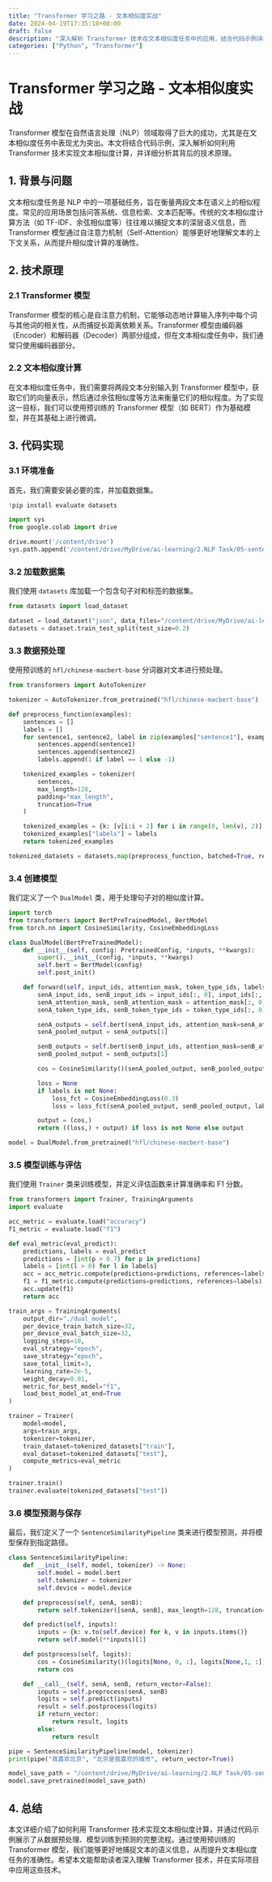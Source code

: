 ```yaml
---
title: "Transformer 学习之路 - 文本相似度实战"
date: 2024-04-19T17:35:18+08:00
draft: false
description: "深入解析 Transformer 技术在文本相似度任务中的应用，结合代码示例详细讲解技术原理与实现。"
categories: ["Python", "Transformer"]
---
```


# Transformer 学习之路 - 文本相似度实战

Transformer 模型在自然语言处理（NLP）领域取得了巨大的成功，尤其是在文本相似度任务中表现尤为突出。本文将结合代码示例，深入解析如何利用 Transformer 技术实现文本相似度计算，并详细分析其背后的技术原理。

## 1. 背景与问题

文本相似度任务是 NLP 中的一项基础任务，旨在衡量两段文本在语义上的相似程度。常见的应用场景包括问答系统、信息检索、文本匹配等。传统的文本相似度计算方法（如 TF-IDF、余弦相似度等）往往难以捕捉文本的深层语义信息，而 Transformer 模型通过自注意力机制（Self-Attention）能够更好地理解文本的上下文关系，从而提升相似度计算的准确性。

## 2. 技术原理

### 2.1 Transformer 模型

Transformer 模型的核心是自注意力机制，它能够动态地计算输入序列中每个词与其他词的相关性，从而捕捉长距离依赖关系。Transformer 模型由编码器（Encoder）和解码器（Decoder）两部分组成，但在文本相似度任务中，我们通常只使用编码器部分。

### 2.2 文本相似度计算

在文本相似度任务中，我们需要将两段文本分别输入到 Transformer 模型中，获取它们的向量表示，然后通过余弦相似度等方法来衡量它们的相似程度。为了实现这一目标，我们可以使用预训练的 Transformer 模型（如 BERT）作为基础模型，并在其基础上进行微调。

## 3. 代码实现

### 3.1 环境准备

首先，我们需要安装必要的库，并加载数据集。

```python
!pip install evaluate datasets
```

```python
import sys
from google.colab import drive

drive.mount('/content/drive')
sys.path.append('/content/drive/MyDrive/ai-learning/2.NLP Task/05-sentence_similarity')
```

### 3.2 加载数据集

我们使用 `datasets` 库加载一个包含句子对和标签的数据集。

```python
from datasets import load_dataset

dataset = load_dataset("json", data_files="/content/drive/MyDrive/ai-learning/2.NLP Task/05-sentence_similarity/train_pair_1w.json", split="train")
datasets = dataset.train_test_split(test_size=0.2)
```

### 3.3 数据预处理

使用预训练的 `hfl/chinese-macbert-base` 分词器对文本进行预处理。

```python
from transformers import AutoTokenizer

tokenizer = AutoTokenizer.from_pretrained("hfl/chinese-macbert-base")

def preprocess_function(examples):
    sentences = []
    labels = []
    for sentence1, sentence2, label in zip(examples["sentence1"], examples["sentence2"], examples["label"]):
        sentences.append(sentence1)
        sentences.append(sentence2)
        labels.append(1 if label == 1 else -1)

    tokenized_examples = tokenizer(
        sentences,
        max_length=128,
        padding="max_length",
        truncation=True
    )

    tokenized_examples = {k: [v[i:i + 2] for i in range(0, len(v), 2)] for k, v in tokenized_examples.items()}
    tokenized_examples["labels"] = labels
    return tokenized_examples

tokenized_datasets = datasets.map(preprocess_function, batched=True, remove_columns=datasets["train"].column_names)
```

### 3.4 创建模型

我们定义了一个 `DualModel` 类，用于处理句子对的相似度计算。

```python
import torch
from transformers import BertPreTrainedModel, BertModel
from torch.nn import CosineSimilarity, CosineEmbeddingLoss

class DualModel(BertPreTrainedModel):
    def __init__(self, config: PretrainedConfig, *inputs, **kwargs):
        super().__init__(config, *inputs, **kwargs)
        self.bert = BertModel(config)
        self.post_init()

    def forward(self, input_ids, attention_mask, token_type_ids, labels=None):
        senA_input_ids, senB_input_ids = input_ids[:, 0], input_ids[:, 1]
        senA_attention_mask, senB_attention_mask = attention_mask[:, 0], attention_mask[:, 1]
        senA_token_type_ids, senB_token_type_ids = token_type_ids[:, 0], token_type_ids[:, 1]

        senA_outputs = self.bert(senA_input_ids, attention_mask=senA_attention_mask, token_type_ids=senA_token_type_ids)
        senA_pooled_output = senA_outputs[1]

        senB_outputs = self.bert(senB_input_ids, attention_mask=senB_attention_mask, token_type_ids=senB_token_type_ids)
        senB_pooled_output = senB_outputs[1]

        cos = CosineSimilarity()(senA_pooled_output, senB_pooled_output)

        loss = None
        if labels is not None:
            loss_fct = CosineEmbeddingLoss(0.3)
            loss = loss_fct(senA_pooled_output, senB_pooled_output, labels)

        output = (cos,)
        return ((loss,) + output) if loss is not None else output

model = DualModel.from_pretrained("hfl/chinese-macbert-base")
```

### 3.5 模型训练与评估

我们使用 `Trainer` 类来训练模型，并定义评估函数来计算准确率和 F1 分数。

```python
from transformers import Trainer, TrainingArguments
import evaluate

acc_metric = evaluate.load("accuracy")
f1_metric = evaluate.load("f1")

def eval_metric(eval_predict):
    predictions, labels = eval_predict
    predictions = [int(p > 0.7) for p in predictions]
    labels = [int(l > 0) for l in labels]
    acc = acc_metric.compute(predictions=predictions, references=labels)
    f1 = f1_metric.compute(predictions=predictions, references=labels)
    acc.update(f1)
    return acc

train_args = TrainingArguments(
    output_dir="./dual_model",
    per_device_train_batch_size=32,
    per_device_eval_batch_size=32,
    logging_steps=10,
    eval_strategy="epoch",
    save_strategy="epoch",
    save_total_limit=3,
    learning_rate=2e-5,
    weight_decay=0.01,
    metric_for_best_model="f1",
    load_best_model_at_end=True
)

trainer = Trainer(
    model=model,
    args=train_args,
    tokenizer=tokenizer,
    train_dataset=tokenized_datasets["train"],
    eval_dataset=tokenized_datasets["test"],
    compute_metrics=eval_metric
)

trainer.train()
trainer.evaluate(tokenized_datasets["test"])
```

### 3.6 模型预测与保存

最后，我们定义了一个 `SentenceSimilarityPipeline` 类来进行模型预测，并将模型保存到指定路径。

```python
class SentenceSimilarityPipeline:
    def __init__(self, model, tokenizer) -> None:
        self.model = model.bert
        self.tokenizer = tokenizer
        self.device = model.device

    def preprocess(self, senA, senB):
        return self.tokenizer([senA, senB], max_length=128, truncation=True, return_tensors="pt", padding=True)

    def predict(self, inputs):
        inputs = {k: v.to(self.device) for k, v in inputs.items()}
        return self.model(**inputs)[1]

    def postprocess(self, logits):
        cos = CosineSimilarity()(logits[None, 0, :], logits[None,1, :]).squeeze().cpu().item()
        return cos

    def __call__(self, senA, senB, return_vector=False):
        inputs = self.preprocess(senA, senB)
        logits = self.predict(inputs)
        result = self.postprocess(logits)
        if return_vector:
            return result, logits
        else:
            return result

pipe = SentenceSimilarityPipeline(model, tokenizer)
print(pipe("我喜欢北京", "北京是我喜欢的城市", return_vector=True))

model_save_path = "/content/drive/MyDrive/ai-learning/2.NLP Task/05-sentence_similarity/model/dual"
model.save_pretrained(model_save_path)
```

## 4. 总结

本文详细介绍了如何利用 Transformer 技术实现文本相似度计算，并通过代码示例展示了从数据预处理、模型训练到预测的完整流程。通过使用预训练的 Transformer 模型，我们能够更好地捕捉文本的语义信息，从而提升文本相似度任务的准确性。希望本文能帮助读者深入理解 Transformer 技术，并在实际项目中应用这些技术。